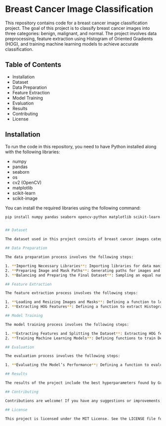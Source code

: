# Breast Cancer Image Classification

This repository contains code for a breast cancer image classification project. The goal of this project is to classify breast cancer images into three categories: benign, malignant, and normal. The project involves data preprocessing, feature extraction using Histogram of Oriented Gradients (HOG), and training machine learning models to achieve accurate classification.

## Table of Contents

- Installation
- Dataset
- Data Preparation
- Feature Extraction
- Model Training
- Evaluation
- Results
- Contributing
- License

## Installation

To run the code in this repository, you need to have Python installed along with the following libraries:

- numpy
- pandas
- seaborn
- os
- cv2 (OpenCV)
- matplotlib
- scikit-learn
- scikit-image

You can install the required libraries using the following command:

```bash
pip install numpy pandas seaborn opencv-python matplotlib scikit-learn scikit-image


## Dataset

The dataset used in this project consists of breast cancer images categorized into three classes: benign, malignant, and normal. Each category contains images and their corresponding masks.

## Data Preparation

The data preparation process involves the following steps:

1. **Importing Necessary Libraries**: Importing libraries for data manipulation, visualization, machine learning, and image processing.
2. **Preparing Image and Mask Paths**: Generating paths for images and masks, and storing them in a DataFrame.
3. **Balancing and Preparing the Final Dataset**: Sampling an equal number of benign and malignant cases, and combining them with normal cases. Mapping categorical labels to numerical values.

## Feature Extraction

The feature extraction process involves the following steps:

1. **Loading and Resizing Images and Masks**: Defining a function to load and resize images and masks.
2. **Extracting HOG Features**: Defining a function to extract Histogram of Oriented Gradients (HOG) features from images using masks.

## Model Training

The model training process involves the following steps:

1. **Extracting Features and Splitting the Dataset**: Extracting HOG features from images and splitting the dataset into training and testing sets.
2. **Training Machine Learning Models**: Defining functions to train Decision Tree, Random Forest, and Support Vector Machine (SVM) classifiers using Grid Search for hyperparameter tuning.

## Evaluation

The evaluation process involves the following steps:

1. **Evaluating the Model’s Performance**: Defining a function to evaluate the performance of machine learning models using classification reports and confusion matrices.

## Results

The results of the project include the best hyperparameters found by Grid Search, training and testing accuracies, and visualizations of confusion matrices for each model.

## Contributing

Contributions are welcome! If you have any suggestions or improvements, please create a pull request or open an issue.

## License

This project is licensed under the MIT License. See the LICENSE file for more details.
